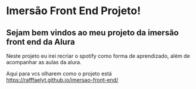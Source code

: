 # Imersão Front End Projeto!
## Sejam bem vindos ao meu projeto da imersão front end da Alura
Neste projeto eu irei recriar o spotify como forma de aprendizado, além de acompanhar as aulas da alura.

Aqui para vcs olharem como o projeto está
https://rafffaelyt.github.io/imersao-front-end/
